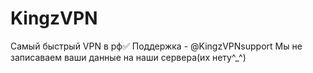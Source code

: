 # KingzVPN
Самый быстрый VPN в рф✅
Поддержка - @KingzVPNsupport
Мы не записаваем ваши данные на наши сервера(их нету^_^)